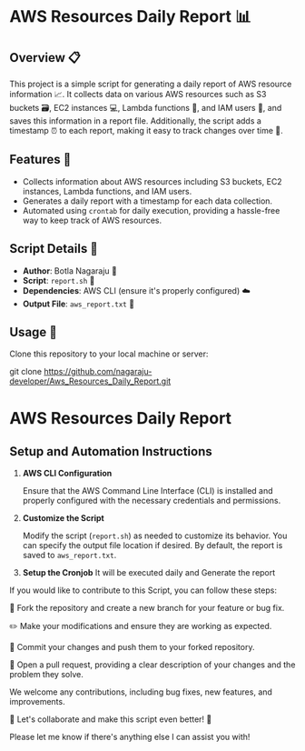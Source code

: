 # AWS Resources Daily Report 📊

## Overview 📋

This project is a simple script for generating a daily report of AWS resource information 📈. It collects data on various AWS resources such as S3 buckets 🗃️, EC2 instances 💻, Lambda functions 🚀, and IAM users 👥, and saves this information in a report file. Additionally, the script adds a timestamp ⏰ to each report, making it easy to track changes over time 📅.

## Features 🌟

- Collects information about AWS resources including S3 buckets, EC2 instances, Lambda functions, and IAM users.
- Generates a daily report with a timestamp for each data collection.
- Automated using `crontab` for daily execution, providing a hassle-free way to keep track of AWS resources.

## Script Details 📜

- **Author**: Botla Nagaraju 🚀
- **Script**: `report.sh` 📄
- **Dependencies**: AWS CLI (ensure it's properly configured) ☁️
- **Output File**: `aws_report.txt` 📁

## Usage 🚀

Clone this repository to your local machine or server:

   
   git clone https://github.com/nagaraju-developer/Aws_Resources_Daily_Report.git


# AWS Resources Daily Report

## Setup and Automation Instructions

1. **AWS CLI Configuration**

   Ensure that the AWS Command Line Interface (CLI) is installed and properly configured with the necessary credentials and permissions.

2. **Customize the Script**

   Modify the script (`report.sh`) as needed to customize its behavior. You can specify the output file location if desired. By default, the report is saved to `aws_report.txt`.

3. **Setup the Cronjob**
    It will be executed daily and Generate the report 

If you would like to contribute to this Script, you can follow these steps:

🍴 Fork the repository and create a new branch for your feature or bug fix.

✏️ Make your modifications and ensure they are working as expected.

💾 Commit your changes and push them to your forked repository.

🔀 Open a pull request, providing a clear description of your changes and the problem they solve.

We welcome any contributions, including bug fixes, new features, and improvements.

🎉 Let's collaborate and make this script even better! 🚀

Please let me know if there's anything else I can assist you with!
